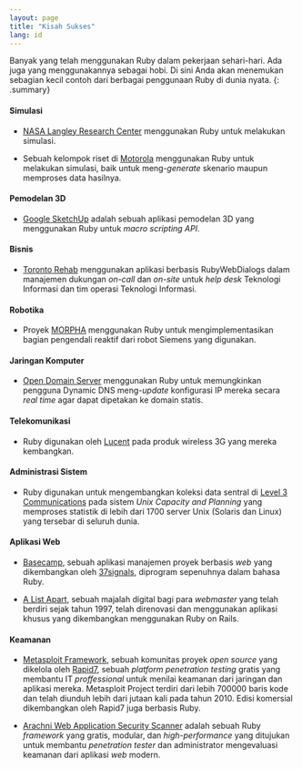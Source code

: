 ```yaml
---
layout: page
title: "Kisah Sukses"
lang: id
---
```


Banyak yang telah menggunakan Ruby dalam pekerjaan sehari-hari. Ada juga
yang menggunakannya sebagai hobi. Di sini Anda akan menemukan sebagian
kecil contoh dari berbagai penggunaan Ruby di dunia nyata.
{: .summary}

#### Simulasi

* [NASA Langley Research Center][1] menggunakan Ruby untuk melakukan
  simulasi.

* Sebuah kelompok riset di [Motorola][2] menggunakan Ruby untuk melakukan
  simulasi, baik untuk meng-*generate* skenario maupun memproses data
  hasilnya.

#### Pemodelan 3D

* [Google SketchUp][3] adalah sebuah aplikasi pemodelan 3D yang menggunakan
  Ruby untuk *macro scripting API*.

#### Bisnis

* [Toronto Rehab][4] menggunakan aplikasi berbasis RubyWebDialogs dalam
  manajemen dukungan *on-call* dan *on-site* untuk *help desk* Teknologi
  Informasi dan tim operasi Teknologi Informasi.

#### Robotika

* Proyek [MORPHA][5] menggunakan Ruby untuk mengimplementasikan bagian
  pengendali reaktif dari robot Siemens yang digunakan.

#### Jaringan Komputer

* [Open Domain Server][6] menggunakan Ruby untuk memungkinkan pengguna
  Dynamic DNS meng-*update* konfigurasi IP mereka secara *real time*
  agar dapat dipetakan ke domain statis.

#### Telekomunikasi

* Ruby digunakan oleh [Lucent][7] pada produk wireless 3G yang mereka
  kembangkan.

#### Administrasi Sistem

* Ruby digunakan untuk mengembangkan koleksi data sentral di [Level 3
  Communications][8] pada sistem *Unix Capacity and Planning* yang
  memproses statistik di lebih dari 1700 server Unix (Solaris dan Linux)
  yang tersebar di seluruh dunia.

#### Aplikasi Web

* [Basecamp][9], sebuah aplikasi manajemen proyek berbasis *web* yang
  dikembangkan oleh [37signals][10], diprogram sepenuhnya dalam bahasa Ruby.

* [A List Apart][11], sebuah majalah digital bagi para *webmaster* yang telah
  berdiri sejak tahun 1997, telah direnovasi dan menggunakan aplikasi
  khusus yang dikembangkan menggunakan Ruby on Rails.

#### Keamanan

* [Metasploit Framework][metasploit], sebuah komunitas proyek *open source*
  yang dikelola oleh [Rapid7][rapid7], sebuah *platform penetration testing*
  gratis yang membantu IT *proffessional* untuk menilai keamanan dari
  jaringan dan aplikasi mereka. Metasploit Project terdiri dari lebih
  700000 baris kode dan telah diunduh lebih dari jutaan kali pada tahun 2010.
  Edisi komersial dikembangkan oleh Rapid7 juga berbasis Ruby.

* [Arachni Web Application Security Scanner][arachni] adalah sebuah Ruby
  *framework* yang gratis, modular, dan *high-performance* yang ditujukan
  untuk membantu *penetration tester* dan administrator mengevaluasi
  keamanan dari aplikasi *web* modern.



[1]: http://www.larc.nasa.gov/
[2]: http://www.motorola.com
[3]: http://www.sketchup.com/
[4]: https://www.uhn.ca/TorontoRehab
[5]: http://www.morpha.de/php_e/index.php3
[6]: http://ods.org/
[7]: http://www.lucent.com/
[8]: http://www.level3.com/
[9]: http://www.basecamphq.com
[10]: http://www.37signals.com
[11]: http://www.alistapart.com
[metasploit]: http://www.metasploit.com
[rapid7]: http://www.rapid7.com
[arachni]: http://www.arachni-scanner.com/
